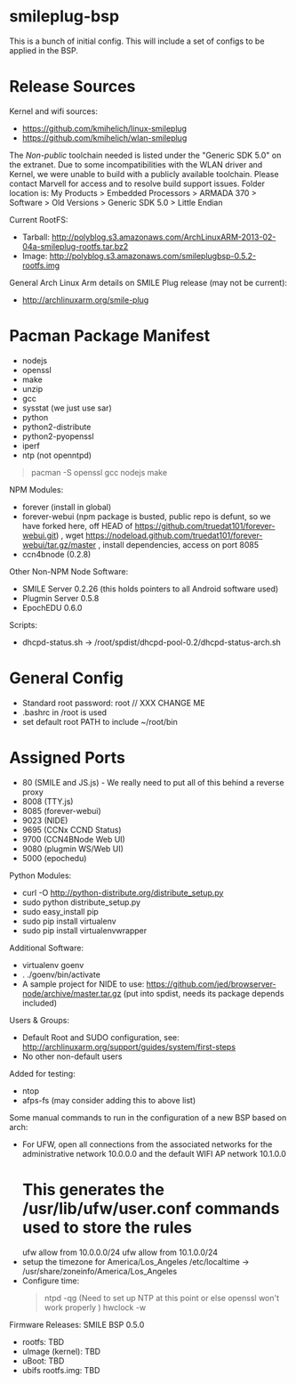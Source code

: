 smileplug-bsp
=============

This is a bunch of initial config.  This will include a set of configs to be applied in the BSP.

Release Sources
===============
Kernel and wifi sources:

* https://github.com/kmihelich/linux-smileplug
* https://github.com/kmihelich/wlan-smileplug

The *Non-public* toolchain needed is listed under the "Generic SDK 5.0" on the extranet.  Due to some incompatibilities with the WLAN driver and Kernel, we were unable to build with a publicly available toolchain.  Please contact Marvell for access and to resolve build support issues.  Folder location is: My Products > Embedded Processors > ARMADA 370 > Software > Old Versions > Generic SDK 5.0 > Little Endian

Current RootFS: 

* Tarball: http://polyblog.s3.amazonaws.com/ArchLinuxARM-2013-02-04a-smileplug-rootfs.tar.bz2
* Image: http://polyblog.s3.amazonaws.com/smileplugbsp-0.5.2-rootfs.img

General Arch Linux Arm details on SMILE Plug release (may not be current):

* http://archlinuxarm.org/smile-plug

Pacman Package Manifest
=======================

* nodejs
* openssl
* make
* unzip
* gcc
* sysstat (we just use sar)
* python
* python2-distribute
* python2-pyopenssl
* iperf
* ntp (not openntpd)

> pacman -S openssl gcc nodejs make

NPM Modules:

* forever (install in global)
* forever-webui (npm package is busted, public repo is defunt, so we have forked here, off HEAD of https://github.com/truedat101/forever-webui.git) ,
  wget  https://nodeload.github.com/truedat101/forever-webui/tar.gz/master , install dependencies, access on port 8085
* ccn4bnode (0.2.8)

Other Non-NPM Node Software:

* SMILE Server 0.2.26 (this holds pointers to all Android software used)
* Plugmin Server 0.5.8
* EpochEDU 0.6.0

Scripts:
* dhcpd-status.sh -> /root/spdist/dhcpd-pool-0.2/dhcpd-status-arch.sh

General Config
==============

* Standard root password: root // XXX CHANGE ME
* .bashrc in /root is used
* set default root PATH to include ~/root/bin


Assigned Ports
==============

* 80 (SMILE and JS.js) - We really need to put all of this behind a reverse proxy
* 8008 (TTY.js)
* 8085 (forever-webui)
* 9023 (NIDE)
* 9695 (CCNx CCND Status)
* 9700 (CCN4BNode Web UI)
* 9080 (plugmin WS/Web UI)
* 5000 (epochedu)

Python Modules:

* curl -O http://python-distribute.org/distribute_setup.py
* sudo python distribute_setup.py
* sudo easy_install pip
* sudo pip install virtualenv
* sudo pip install virtualenvwrapper

Additional Software:

* virtualenv goenv
* . ./goenv/bin/activate
* A sample project for NIDE to use: https://github.com/jed/browserver-node/archive/master.tar.gz
 (put into spdist, needs its package depends included)

Users & Groups:

* Default Root and SUDO configuration, see: http://archlinuxarm.org/support/guides/system/first-steps
* No other non-default users

Added for testing:

* ntop
* afps-fs (may consider adding this to above list)

Some manual commands to run in the configuration of a new BSP based on arch:

* For UFW, open all connections from the associated networks for the administrative 
  network 10.0.0.0 and the default WIFI AP network 10.1.0.0
    # This generates the /usr/lib/ufw/user.conf commands used to store the rules
    ufw allow from 10.0.0.0/24
    ufw allow from 10.1.0.0/24
* setup the timezone for America/Los_Angeles
/etc/localtime -> /usr/share/zoneinfo/America/Los_Angeles
* Configure time: 
    > ntpd -qg (Need to set up NTP at this point or else openssl won't work properly )
    > hwclock -w

Firmware Releases:
SMILE BSP 0.5.0
* rootfs: TBD
* uImage (kernel): TBD
* uBoot: TBD
* ubifs rootfs.img: TBD
